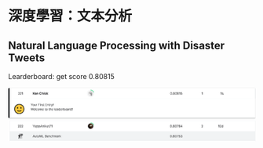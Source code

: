 # 深度學習：文本分析



## Natural Language Processing with Disaster Tweets

Learderboard: get score 0.80815

![image](https://github.com/kenchick2S/AI-Project/blob/main/Natural%20language%20process/result.png)
